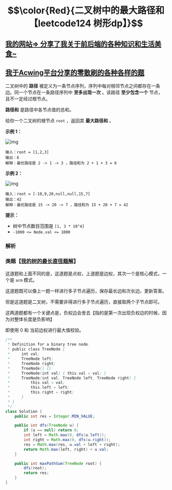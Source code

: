# $$\color{Red}{二叉树中的最大路径和【leetcode124 树形dp】}$$

## [我的网站=> 分享了我关于前后端的各种知识和生活美食~](https://www.fanxy.cloud)

## [我于Acwing平台分享的零散刷的各种各样的题](https://www.acwing.com/blog/content/33005/) 

二叉树中的 **路径** 被定义为一条节点序列，序列中每对相邻节点之间都存在一条边。同一个节点在一条路径序列中 **至多出现一次** 。该路径 **至少包含一个** 节点，且不一定经过根节点。

**路径和** 是路径中各节点值的总和。

给你一个二叉树的根节点 `root` ，返回其 **最大路径和** 。

 

**示例 1：**

![img](https://assets.leetcode.com/uploads/2020/10/13/exx1.jpg)

```
输入：root = [1,2,3]
输出：6
解释：最优路径是 2 -> 1 -> 3 ，路径和为 2 + 1 + 3 = 6
```

**示例 2：**

![img](https://assets.leetcode.com/uploads/2020/10/13/exx2.jpg)

```
输入：root = [-10,9,20,null,null,15,7]
输出：42
解释：最优路径是 15 -> 20 -> 7 ，路径和为 15 + 20 + 7 = 42
```

 

**提示：**

- 树中节点数目范围是 `[1, 3 * 10^4]`
- `-1000 <= Node.val <= 1000`





### 解析

### 类题【[我的树的最长直径题解](https://www.acwing.com/solution/content/189024/)】

这道题和上面不同的是，这道题是点权，上道题是边权，其次一个是核心模式，一个是 `acm` 模式。

这道题既可以像上一题一样进行多子节点遍历，保存最长边和次长边，更新答案。

但是这道题是二叉树，不需要非得进行多子节点遍历，直接取两个子节点即可。

这两道题都有一个关键点是，负权边会舍去【指的是第一次出现负权边的时候，因为对整体长度是负影响】

即使用 0 和 当前边权进行最大值校验。

```java
/**
 * Definition for a binary tree node.
 * public class TreeNode {
 *     int val;
 *     TreeNode left;
 *     TreeNode right;
 *     TreeNode() {}
 *     TreeNode(int val) { this.val = val; }
 *     TreeNode(int val, TreeNode left, TreeNode right) {
 *         this.val = val;
 *         this.left = left;
 *         this.right = right;
 *     }
 * }
 */
class Solution {
    public int res = Integer.MIN_VALUE;

    public int dfs(TreeNode u) {
        if (u == null) return 0;
        int left = Math.max(0, dfs(u.left));
        int right = Math.max(0, dfs(u.right));
        res = Math.max(res, u.val + left + right);
        return Math.max(left, right) + u.val;
    }

    public int maxPathSum(TreeNode root) {
        dfs(root);
        return res;
    }
}
```

